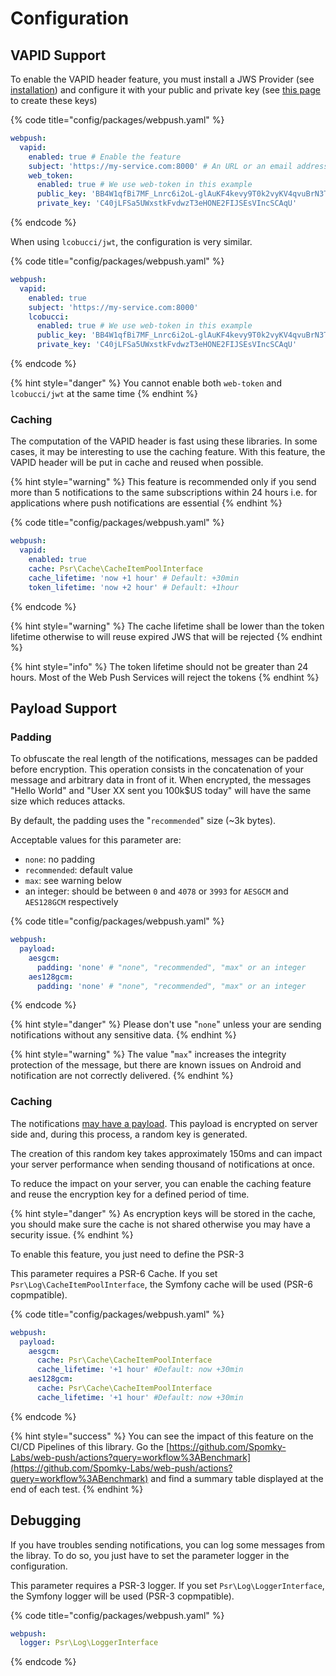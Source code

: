 # Configuration

## VAPID Support

To enable the VAPID header feature, you must install a JWS Provider \(see [installation](installation.md)\) and configure it with your public and private key \(see [this page](../common-concepts/vapid.md) to create these keys\)

{% code title="config/packages/webpush.yaml" %}
```yaml
webpush:
  vapid:
    enabled: true # Enable the feature
    subject: 'https://my-service.com:8000' # An URL or an email address
    web_token:
      enabled: true # We use web-token in this example
      public_key: 'BB4W1qfBi7MF_Lnrc6i2oL-glAuKF4kevy9T0k2vyKV4qvuBrN3T6o9-7-NR3mKHwzDXzD3fe7XvIqIU1iADpGQ'
      private_key: 'C40jLFSa5UWxstkFvdwzT3eHONE2FIJSEsVIncSCAqU'
```
{% endcode %}

When using `lcobucci/jwt`, the configuration is very similar.

{% code title="config/packages/webpush.yaml" %}
```yaml
webpush:
  vapid:
    enabled: true
    subject: 'https://my-service.com:8000'
    lcobucci:
      enabled: true # We use web-token in this example
      public_key: 'BB4W1qfBi7MF_Lnrc6i2oL-glAuKF4kevy9T0k2vyKV4qvuBrN3T6o9-7-NR3mKHwzDXzD3fe7XvIqIU1iADpGQ'
      private_key: 'C40jLFSa5UWxstkFvdwzT3eHONE2FIJSEsVIncSCAqU'
```
{% endcode %}

{% hint style="danger" %}
You cannot enable both `web-token` and `lcobucci/jwt` at the same time
{% endhint %}

### Caching

The computation of the VAPID header is fast using these libraries. In some cases, it may be interesting to use the caching feature. With this feature, the VAPID header will be put in cache and reused when possible.

{% hint style="warning" %}
This feature is recommended only if you send more than 5 notifications to the same subscriptions within 24 hours i.e. for applications where push notifications are essential
{% endhint %}

{% code title="config/packages/webpush.yaml" %}
```yaml
webpush:
  vapid:
    enabled: true
    cache: Psr\Cache\CacheItemPoolInterface
    cache_lifetime: 'now +1 hour' # Default: +30min
    token_lifetime: 'now +2 hour' # Default: +1hour
```
{% endcode %}

{% hint style="warning" %}
The cache lifetime shall be lower than the token lifetime otherwise to will reuse expired JWS that will be rejected
{% endhint %}

{% hint style="info" %}
The token lifetime should not be greater than 24 hours. Most of the Web Push Services will reject the tokens
{% endhint %}

## Payload Support

### Padding

To obfuscate the real length of the notifications, messages can be padded before encryption. This operation consists in the concatenation of your message and arbitrary data in front of it. When encrypted, the messages "Hello World" and "User XX sent you 100k$US today" will have the same size which reduces attacks.

By default, the padding uses the "`recommended`" size \(~3k bytes\).

Acceptable values for this parameter are:

* `none`: no padding
* `recommended`: default value
* `max`: see warning below
* an integer: should be between `0` and `4078` or `3993` for `AESGCM` and `AES128GCM` respectively

{% code title="config/packages/webpush.yaml" %}
```yaml
webpush:
  payload:
    aesgcm:
      padding: 'none' # "none", "recommended", "max" or an integer
    aes128gcm:
      padding: 'none' # "none", "recommended", "max" or an integer
```
{% endcode %}

{% hint style="danger" %}
Please don't use "`none`" unless your are sending notifications without any sensitive data.
{% endhint %}

{% hint style="warning" %}
The value "`max`" increases the integrity protection of the message, but there are known issues on Android and notification are not correctly delivered.
{% endhint %}

### Caching

The notifications [may have a payload](../common-concepts/the-notification.md#json-messages). This payload is encrypted on server side and, during this process, a random key is generated.

The creation of this random key takes approximately 150ms and can impact your server performance when sending thousand of notifications at once.

To reduce the impact on your server, you can enable the caching feature and reuse the encryption key for a defined period of time.

{% hint style="danger" %}
As encryption keys will be stored in the cache, you should make sure the cache is not shared otherwise you may have a security issue.
{% endhint %}

To enable this feature, you just need to define the PSR-3

This parameter requires a PSR-6 Cache. If you set `Psr\Log\CacheItemPoolInterface`, the Symfony cache will be used \(PSR-6 copmpatible\).

{% code title="config/packages/webpush.yaml" %}
```yaml
webpush:
  payload:
    aesgcm:
      cache: Psr\Cache\CacheItemPoolInterface
      cache_lifetime: '+1 hour' #Default: now +30min
    aes128gcm:
      cache: Psr\Cache\CacheItemPoolInterface
      cache_lifetime: '+1 hour' #Default: now +30min
```
{% endcode %}

{% hint style="success" %}
You can see the impact of this feature on the CI/CD Pipelines of this library. Go the [https://github.com/Spomky-Labs/web-push/actions?query=workflow%3ABenchmark](https://github.com/Spomky-Labs/web-push/actions?query=workflow%3ABenchmark) and find a summary table displayed at the end of each test.
{% endhint %}

## Debugging

If you have troubles sending notifications, you can log some messages from the libray. To do so, you just have to set the parameter logger in the configuration.

This parameter requires a PSR-3 logger. If you set `Psr\Log\LoggerInterface`, the Symfony logger will be used \(PSR-3 copmpatible\).

{% code title="config/packages/webpush.yaml" %}
```yaml
webpush:
  logger: Psr\Log\LoggerInterface
```
{% endcode %}

